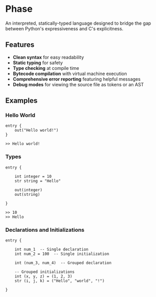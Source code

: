 # Phase

An interpreted, statically-typed language designed to bridge the gap between Python's expressiveness and C's explicitness.

## Features

- **Clean syntax** for easy readability
- **Static typing** for safety
- **Type checking** at compile time
- **Bytecode compilation** with virtual machine execution
- **Comprehensive error reporting** featuring helpful messages
- **Debug modes** for viewing the source file as tokens or an AST

## Examples

### Hello World
```
entry {
    out("Hello world!")
}
```

```
>> Hello world!
```

### Types
```
entry {

    int integer = 10
    str string = "Hello"

    out(integer)
    out(string)

}
```

```
>> 10
>> Hello
```

### Declarations and Initializations
```
entry {

    int num_1  -- Single declaration
    int num_2 = 100  -- Single initialization

    int (num_3, num_4)  -- Grouped declaration

    -- Grouped initializations
    int (x, y, z) = (1, 2, 3)
    str (i, j, k) = ("Hello", "world", "!")

}
```
